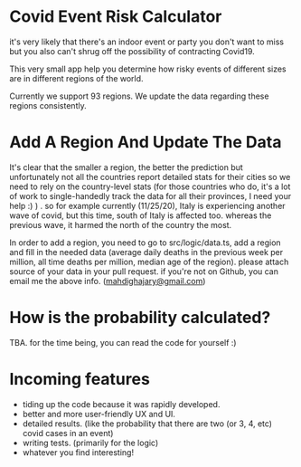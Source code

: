 # Covid Event Risk Calculator
it's very likely that there's an indoor event or party you don't want to miss 
but you also can't shrug off the possibility of contracting Covid19.

This very small app help you determine how risky events of different sizes 
are in different regions of the world.

Currently we support 93 regions. We update the data regarding these regions
consistently.

# Add A Region And Update The Data

It's clear that the smaller a region, the better the prediction but unfortunately
not all the countries report detailed stats for their cities so we need to rely on
the country-level stats (for those countries who do, it's a lot of work to single-handedly track the data for all their provinces, I need your help :) ) . so for example currently (11/25/20), Italy is experiencing 
another wave of covid, but this time, south of Italy is affected too. whereas the previous wave,
it harmed the north of the country the most.

In order to add a region, you need to go to src/logic/data.ts, add a region
and fill in the needed data (average daily deaths in the previous week per million, all time deaths per million, median age of the region). please attach source of your data in your pull request.
if you're not on Github, you can email me the above info. (mahdighajary@gmail.com)

# How is the probability calculated?

TBA. for the time being, you can read the code for yourself :)

# Incoming features

- tiding up the code because it was rapidly developed.
- better and more user-friendly UX and UI.
- detailed results. (like the probability that there are two (or 3, 4, etc) covid cases in an event)
- writing tests. (primarily for the logic)
- whatever you find interesting!